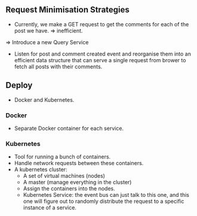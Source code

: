 ## Request Minimisation Strategies
- Currently, we make a GET request to get the comments for each of the post we have.
=> inefficient.

=> Introduce a new Query Service
- Listen for post and comment created event and reorganise them into an efficient data structure that can serve a single request from brower to fetch all posts with their comments.

## Deploy
- Docker and Kubernetes.

### Docker
- Separate Docker container for each service.

### Kubernetes
- Tool for running a bunch of containers.
- Handle network requests between these containers.
- A kubernetes cluster:
  - A set of virtual machines (nodes)
  - A master (manage everything in the cluster)
  - Assign the containers into the nodes.
  - Kubernetes Service: the event bus can just talk to this one, and this one will figure out to randomly distribute the request to a specific instance of a service.

